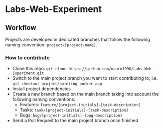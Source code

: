 # Labs-Web-Experiment

## Workflow

Projects are developed in dedicated branches that follow the following naming convention: `project/[project-name]`.

### How to contribute

- Clone this repo: `git clone https://github.com/mauro1998/Labs-Web-Experiment.git`
- Switch to the main project branch you want to start contributing to; i.e. `git checkout project/pointing-pocker-app`
- Install project dependencies
- Create a new branch based on the main branch taking into account the following naming conventions:
  - Features: `feature/[project-initials]-[task-description]`
  - Tasks: `task/[project-initials]-[task-description]`
  - Bugs: `bug/[project-initials]-[bug-description]`
- Send a Pull Request to the main project branch once finished
